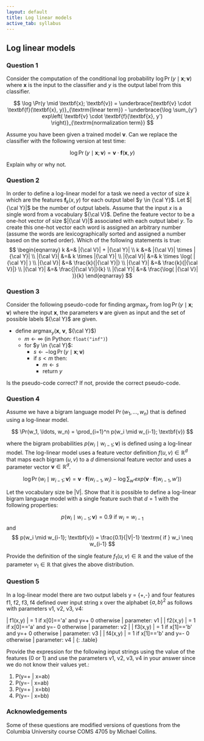 ```yaml
---
layout: default
title: Log linear models
active_tab: syllabus
---
```


## Log linear models

### Question 1

Consider the computation of the conditional log probability $\log \Pr(y \mid \textbf{x}; \textbf{v})$ where $\textbf{x}$ is the input to the classifier and $y$ is the output label from this classifier. 

$$ \log \Pr(y \mid \textbf{x}; \textbf{v}) = \underbrace{\textbf{v} \cdot \textbf{f}(\textbf{x}, y)}_{\textrm{linear term}} - \underbrace{\log \sum_{y'} exp\left( \textbf{v} \cdot \textbf{f}(\textbf{x}, y') \right)}_{\textrm{normalization term}} $$

Assume you have been given a trained model $\textbf{v}$. Can we replace the classifier with the following version at test time:

$$ \log \Pr(y \mid \textbf{x}; \textbf{v}) = \textbf{v} \cdot \textbf{f}(\textbf{x}, y) $$

Explain why or why not.

### Question 2

In order to define a log-linear model for a task we need a vector of size $k$ which are the features $\textbf{f}_k (x, y)$ for each output label $y \in {\cal Y}$. 
Let $|{\cal Y}|$ be the number of output labels. Assume that the input $x$ is a single word from a vocabulary ${\cal V}$. 
Define the feature vector to be a one-hot vector of size $|{\cal V}|$ associated with each output label $y$. 
To create this one-hot vector each word is assigned an arbitrary number (assume the words are lexicographically sorted and assigned a number based on the sorted order). 
Which of the following statements is true:
$$
\begin{eqnarray}
k &=& |{\cal V}| + |{\cal Y}| \\
k &=& |{\cal V}| \times |{\cal Y}| \\
|{\cal V}| &=& k \times |{\cal Y}| \\
|{\cal V}| &=& k \times \log( |{\cal Y}| ) \\
|{\cal V}| &=& \frac{k}{|{\cal Y}|} \\
|{\cal Y}| &=& \frac{k}{|{\cal V}|} \\
|{\cal Y}| &=& \frac{|{\cal V}|}{k} \\
|{\cal Y}| &=& \frac{\log( |{\cal V}| )}{k} 
\end{eqnarray}
$$

### Question 3

Consider the following pseudo-code for finding $\textrm{argmax}_y$ from $\log \Pr(y \mid \textbf{x}; \textbf{v})$ where the input $\textbf{x}$, the parameters $\textbf{v}$ are given as input and the set of possible labels ${\cal Y}$ are given.

- define $\textrm{argmax}_y$($\textbf{x}$, $\textbf{v}$, ${\cal Y}$)
    - $m \leftarrow \infty$ (in Python: `float("inf")`)
    - for $y \in {\cal Y}$:
        - $s \leftarrow - \log \Pr(y \mid \textbf{x}; \textbf{v})$
        - if $s < m$ then:
            - $m \leftarrow s$
            - return $y$

Is the pseudo-code correct? If not, provide the correct pseudo-code.

### Question 4

Assume we have a bigram language model $\Pr(w_1, \ldots, w_n)$ that is defined using a log-linear model.

$$ \Pr(w_1, \ldots, w_n) = \prod_{i=1}^n p(w_i \mid w_{i-1}; \textbf{v}) $$

where the bigram probabilities $p(w_i \mid w_{i-1}; \textbf{v})$ is defined using a log-linear model.
The log-linear model uses a feature vector definition $f(u, v) \in \mathbb{R}^d$ that maps each bigram
$(u, v)$ to a $d$ dimensional feature vector and uses a parameter vector $\textbf{v} \in \mathbb{R}^d$.

$$ \log \Pr(w_i \mid w_{i-1}; \textbf{v}) = \textbf{v} \cdot \textbf{f}{(w_{i-1}, w_i)} - \log \sum_{w'} exp\left( \textbf{v} \cdot \textbf{f}(w_{i-1}, w') \right) $$

Let the vocabulary size be \|V\|. Show that it is possible to define a log-linear bigram language model with a single feature such that $d=1$ with the following properties:

$$ p(w_i \mid w_{i-1}; \textbf{v}) = 0.9 \textrm{ if } w_i=w_{i-1} $$
and
$$ p(w_i \mid w_{i-1}; \textbf{v}) = \frac{0.1}{|V|-1} \textrm{ if } w_i \neq w_{i-1} $$ 

Provide the definition of the single feature $f_1(u, v) \in \mathbb{R}$
and the value of the parameter $v_1 \in \mathbb{R}$ that gives the
above distribution.

### Question 5

In a log-linear model there are two output labels y = {+,-} and
four features f1, f2, f3, f4 defined over input string x over the
alphabet $\{a,b\}^2$ as follows with parameters v1, v2, v3, v4:

| f1(x,y) | = 1 if x[0]=='a' and y=+ 0 otherwise | parameter: v1 |
| f2(x,y) | = 1 if x[0]=='a' and y=- 0 otherwise | parameter: v2 |
| f3(x,y) | = 1 if x[1]=='b' and y=+ 0 otherwise | parameter: v3 |
| f4(x,y) | = 1 if x[1]=='b' and y=- 0 otherwise | parameter: v4 |
{: .table}

Provide the expression for the following input strings using the
value of the features (0 or 1) and use the parameters v1, v2, v3,
v4 in your answer since we do not know their values yet.:

1. P(y=+ | x=ab)
1. P(y=- | x=ab)
1. P(y=+ | x=bb)
1. P(y=- | x=bb)

### Acknowledgements

Some of these questions are modified versions of questions from the Columbia University course COMS 4705 by Michael Collins.

